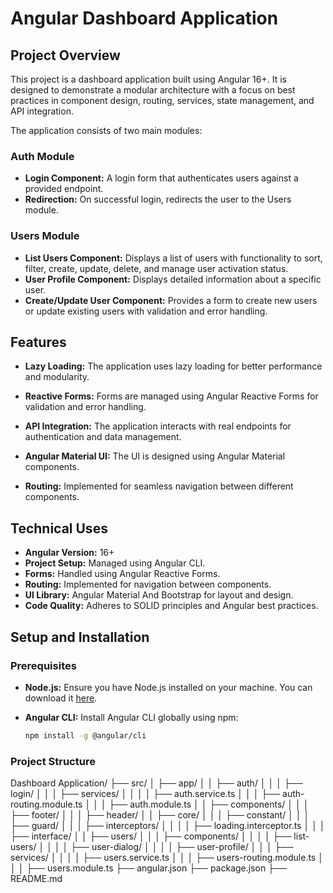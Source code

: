 # Angular Dashboard Application

## Project Overview

This project is a dashboard application built using Angular 16+. It is designed to demonstrate a modular architecture with a focus on best practices in component design, routing, services, state management, and API integration.

The application consists of two main modules:

### Auth Module

- **Login Component:** A login form that authenticates users against a provided endpoint.
- **Redirection:** On successful login, redirects the user to the Users module.

### Users Module

- **List Users Component:** Displays a list of users with functionality to sort, filter, create, update, delete, and manage user activation status.
- **User Profile Component:** Displays detailed information about a specific user.
- **Create/Update User Component:** Provides a form to create new users or update existing users with validation and error handling.

## Features

- **Lazy Loading:** The application uses lazy loading for better performance and modularity.
- **Reactive Forms:** Forms are managed using Angular Reactive Forms for validation and error handling.
- **API Integration:** The application interacts with real endpoints for authentication and data management.

- **Angular Material UI:** The UI is designed using Angular Material components.
- **Routing:** Implemented for seamless navigation between different components.

## Technical Uses

- **Angular Version:** 16+
- **Project Setup:** Managed using Angular CLI.
- **Forms:** Handled using Angular Reactive Forms.
- **Routing:** Implemented for navigation between components.
- **UI Library:** Angular Material And Bootstrap for layout and design.
- **Code Quality:** Adheres to SOLID principles and Angular best practices.

## Setup and Installation

### Prerequisites

- **Node.js:** Ensure you have Node.js installed on your machine. You can download it [here](https://nodejs.org/).
- **Angular CLI:** Install Angular CLI globally using npm:

  ```bash
  npm install -g @angular/cli
  ```

### Project Structure

Dashboard Application/
├── src/
│ ├── app/
│ │ ├── auth/
│ │ │ ├── login/
│ │ │ ├── services/
│ │ │ │ ├── auth.service.ts
│ │ │ ├── auth-routing.module.ts
│ │ │ ├── auth.module.ts
│ │ ├── components/
│ │ │ ├── footer/
│ │ │ ├── header/
│ │ ├── core/
│ │ │ ├── constant/
│ │ │ ├── guard/
│ │ │ ├── interceptors/
│ │ │ │ ├── loading.interceptor.ts
│ │ │ ├── interface/
│ │ ├── users/
│ │ │ ├── components/
│ │ │ │ ├── list-users/
│ │ │ │ ├── user-dialog/
│ │ │ │ ├── user-profile/
│ │ │ ├── services/
│ │ │ │ ├── users.service.ts
│ │ │ ├── users-routing.module.ts
│ │ │ ├── users.module.ts
├── angular.json
├── package.json
├── README.md
